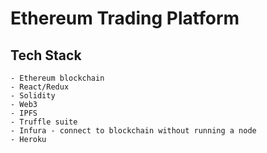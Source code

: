# Ethereum Trading Platform
## Tech Stack
    - Ethereum blockchain
    - React/Redux
    - Solidity
    - Web3
    - IPFS
    - Truffle suite
    - Infura - connect to blockchain without running a node
    - Heroku